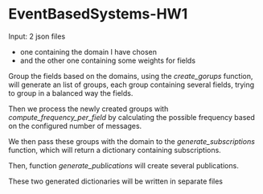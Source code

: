 # EventBasedSystems-HW1

Input: 2 json files
  * one containing the domain I have chosen
  * and the other one containing some weights for fields
  
Group the fields based on the domains, using the *create_gorups* function, will generate an list of groups, each group containing several fields, trying to group in a balanced way the fields.

Then we process the newly created groups with *compute_frequency_per_field* by calculating the possible frequency based on the configured number of messages.

We then pass these groups with the domain to the *generate_subscriptions* function, which will return a dictionary containing subscriptions.

Then, function *generate_publications* will create several publications.

These two generated dictionaries will be written in separate files
